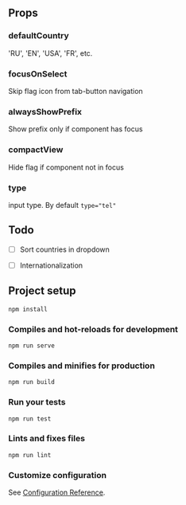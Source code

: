 ## Props
### defaultCountry
'RU', 'EN', 'USA', 'FR', etc.
### focusOnSelect
Skip flag icon from tab-button navigation
### alwaysShowPrefix
Show prefix only if component has focus 
### compactView
Hide flag if component not in focus
### type
input type. By default `type="tel"`


## Todo
- [ ] Sort countries in dropdown
- [ ] Internationalization 


## Project setup
```
npm install
```

### Compiles and hot-reloads for development
```
npm run serve
```

### Compiles and minifies for production
```
npm run build
```

### Run your tests
```
npm run test
```

### Lints and fixes files
```
npm run lint
```

### Customize configuration
See [Configuration Reference](https://cli.vuejs.org/config/).
